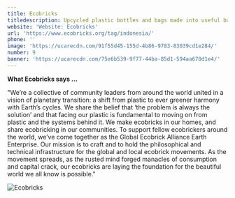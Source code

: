 ```yaml
---
title: Ecobricks
titledescription: Upcycled plastic bottles and bags made into useful building blocks
website: 'Website: Ecobricks'
url: 'https://www.ecobricks.org/tag/indonesia/'
phone: ''
image: 'https://ucarecdn.com/91f55d45-155d-4b86-9783-83039cd1e284/'
number: 9
banner: 'https://ucarecdn.com/75e6b539-9f77-44ba-85d1-594aa670d1e4/'
---
```

**What Ecobricks says ...**

"We’re a collective of community leaders from around the world united in a vision of planetary transition: a shift from plastic to ever greener harmony with Earth’s cycles. We share the belief that ‘the problem is always the solution’ and that facing our plastic is fundamental to moving on from plastic and the systems behind it. We make ecobricks in our homes, and share ecobricking in our communities. To support fellow ecobrickers around the world, we’ve come together as the Global Ecobrick Alliance Earth Enterprise. Our mission is to craft and to hold the philosophical and technical infrastructure for the global and local ecobrick movements. As the movement spreads, as the rusted mind forged manacles of consumption and capital crack, our ecobricks are laying the foundation for the beautiful world we all know is possible."

![Ecobricks](https://ucarecdn.com/da0b1d37-5c07-43b8-aece-6f5c8995d459/ "Ecobricks")
